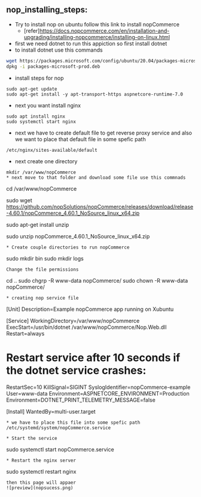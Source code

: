 nop_installing_steps:
--------------------
* Try to install nop on ubuntu follow this link to install nopCommerce
   * [refer]https://docs.nopcommerce.com/en/installation-and-upgrading/installing-nopcommerce/installing-on-linux.html
* first we need dotnet to run this appiction so first install dotnet
* to install dotnet use this commands
  
```bash
wget https://packages.microsoft.com/config/ubuntu/20.04/packages-microsoft-prod.deb -O package
dpkg -i packages-microsoft-prod.deb

```
* install steps for nop
```
sudo apt-get update
sudo apt-get install -y apt-transport-https aspnetcore-runtime-7.0

```
* next you want install nginx 
```
sudo apt install nginx
sudo systemctl start nginx

```
* next we have to create default file to get reverse proxy service and also we want to place that default file in some spefic path

```
/etc/nginx/sites-available/default

```
* next create one directory 
```
mkdir /var/www/nopCommerce
* next move to that folder and download some file use this commnads
```
cd /var/www/nopCommerce

sudo wget https://github.com/nopSolutions/nopCommerce/releases/download/release-4.60.1/nopCommerce_4.60.1_NoSource_linux_x64.zip

sudo apt-get install unzip

sudo unzip nopCommerce_4.60.1_NoSource_linux_x64.zip
```
* Create couple directories to run nopCommerce
```
sudo mkdir bin
sudo mkdir logs
```
Change the file permissions
```
cd ..
sudo chgrp -R www-data nopCommerce/
sudo chown -R www-data nopCommerce/
```
* creating nop service file
```
[Unit]
Description=Example nopCommerce app running on Xubuntu

[Service]
WorkingDirectory=/var/www/nopCommerce
ExecStart=/usr/bin/dotnet /var/www/nopCommerce/Nop.Web.dll
Restart=always
# Restart service after 10 seconds if the dotnet service crashes:
RestartSec=10
KillSignal=SIGINT
SyslogIdentifier=nopCommerce-example
User=www-data
Environment=ASPNETCORE_ENVIRONMENT=Production
Environment=DOTNET_PRINT_TELEMETRY_MESSAGE=false

[Install]
WantedBy=multi-user.target

```
* we have to place this file into some spefic path
/etc/systemd/system/nopCommerce.service

* Start the service

```
sudo systemctl start nopCommerce.service

```
* Restart the nginx server

```
sudo systemctl restart nginx

```
then this page will appaer
![preview](nopsucess.png)

